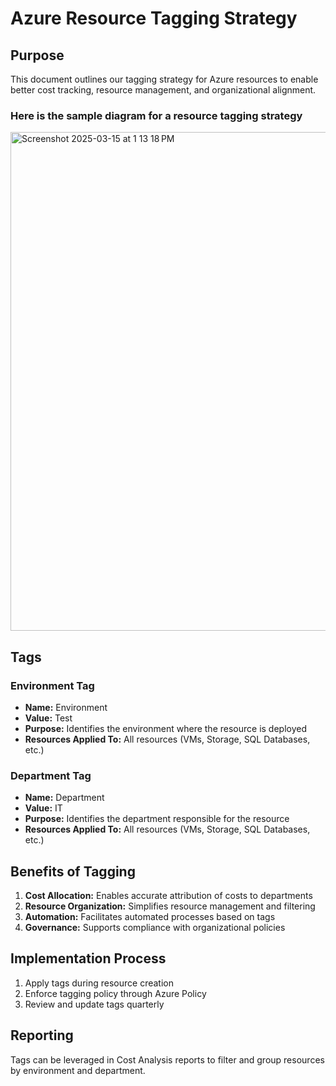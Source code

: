 # Azure Resource Tagging Strategy

## Purpose
This document outlines our tagging strategy for Azure resources to enable better cost tracking, resource management, and organizational alignment.

### Here is the sample diagram for a resource tagging strategy
<img width="798" alt="Screenshot 2025-03-15 at 1 13 18 PM" src="https://github.com/user-attachments/assets/06daa8da-2fae-445a-8faa-e832594e9fc5" />


## Tags

### Environment Tag
- **Name:** Environment
- **Value:** Test
- **Purpose:** Identifies the environment where the resource is deployed
- **Resources Applied To:** All resources (VMs, Storage, SQL Databases, etc.)

### Department Tag
- **Name:** Department
- **Value:** IT
- **Purpose:** Identifies the department responsible for the resource
- **Resources Applied To:** All resources (VMs, Storage, SQL Databases, etc.)

## Benefits of Tagging
1. **Cost Allocation:** Enables accurate attribution of costs to departments
2. **Resource Organization:** Simplifies resource management and filtering
3. **Automation:** Facilitates automated processes based on tags
4. **Governance:** Supports compliance with organizational policies

## Implementation Process
1. Apply tags during resource creation
2. Enforce tagging policy through Azure Policy
3. Review and update tags quarterly

## Reporting
Tags can be leveraged in Cost Analysis reports to filter and group resources by environment and department.
